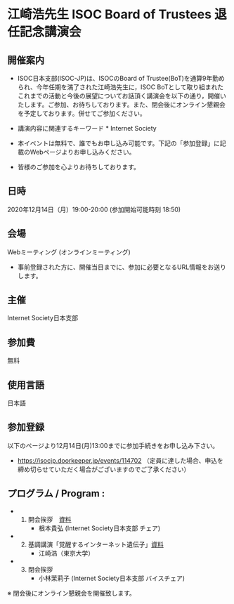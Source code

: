 # 江崎浩先生 ISOC Board of Trustees 退任記念講演会

## 開催案内
*  ISOC日本支部(ISOC-JP)は、ISOCのBoard of Trustee(BoT)を通算9年勤められ、今年任期を満了された江崎浩先生に，ISOC BoTとして取り組まれたこれまでの活動と今後の展望についてお話頂く講演会を以下の通り，開催いたします。ご参加、お待ちしております。また、閉会後にオンライン懇親会を予定しております。併せてご参加ください。

*  講演内容に関連するキーワード
       *  Internet Society

*  本イベントは無料で、誰でもお申し込み可能です。下記の「参加登録」に記載のWebページよりお申し込みください。

*  皆様のご参加を心よりお待ちしております。

## 日時
2020年12月14日（月）19:00-20:00 (参加開始可能時刻 18:50)

## 会場
Webミーティング (オンラインミーティング)
*  事前登録された方に、開催当日までに、参加に必要となるURL情報をお送りします。

## 主催
Internet Society日本支部

## 参加費
無料

## 使用言語
日本語

## 参加登録
以下のページより12月14日(月)13:00までに参加手続きをお申し込み下さい。
*  https://isocjp.doorkeeper.jp/events/114702
（定員に達した場合、申込を締め切らせていただく場合がございますのでご了承ください）

## プログラム / Program :
*  1. 開会挨拶　[資料](https://www.isoc.jp/wiki.cgi?page=Lecture%5FMeeting%5Fby%5FFormer%5FISOC%5FBoT&action=ATTACH&file=20201030%2DISOC%2DJP%5FISOC%2DBoT%5Fv03%2Epdf)
       *  根本貴弘 (Internet Society日本支部 チェア)

*  2. 基調講演「覚醒するインターネット遺伝子」[資料](https://www.isoc.jp/wiki.cgi?file=ISOC%2DJP%5FEsaki%2Epdf&page=Lecture%5FMeeting%5Fby%5FFormer%5FISOC%5FBoT&action=ATTACH)
       *  江崎浩（東京大学）

*  3.  閉会挨拶
       *  小林茉莉子 (Internet Society日本支部 バイスチェア)

※ 閉会後にオンライン懇親会を開催致します。